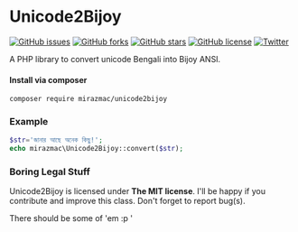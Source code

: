 # Unicode2Bijoy
[![GitHub issues](https://img.shields.io/github/issues/mirazmac/Unicode2Bijoy.svg)](https://github.com/mirazmac/Unicode2Bijoy/issues)
[![GitHub forks](https://img.shields.io/github/forks/mirazmac/Unicode2Bijoy.svg)](https://github.com/mirazmac/Unicode2Bijoy/network)
[![GitHub stars](https://img.shields.io/github/stars/mirazmac/Unicode2Bijoy.svg)](https://github.com/mirazmac/Unicode2Bijoy/stargazers)
[![GitHub license](https://img.shields.io/badge/license-MIT-blue.svg)](https://raw.githubusercontent.com/mirazmac/Unicode2Bijoy/master/LICENSE)
[![Twitter](https://img.shields.io/twitter/url/https/github.com/mirazmac/Unicode2Bijoy.svg?style=social)](https://twitter.com/intent/tweet?text=Wow:&url=%5Bobject%20Object%5D)

A PHP library to convert unicode Bengali into Bijoy ANSI.
#### Install via composer

```shell
composer require mirazmac/unicode2bijoy
```

### Example

```php
$str='জানার আছে অনেক কিছু!';
echo mirazmac\Unicode2Bijoy::convert($str);
```

### Boring Legal Stuff

Unicode2Bijoy is licensed under **The MIT license**. I'll be happy if you contribute and improve this class. Don't forget to report bug(s). 

There should be some of 'em :p '